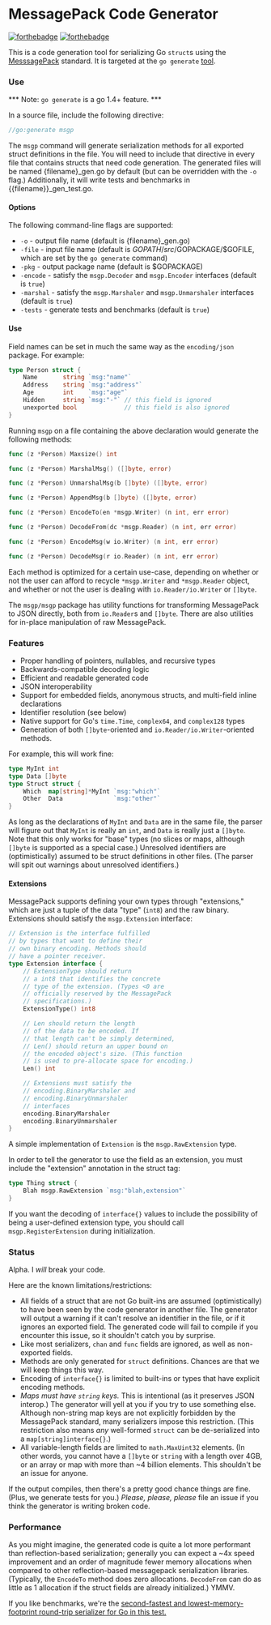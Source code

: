 MessagePack Code Generator
=======

[![forthebadge](http://forthebadge.com/badges/uses-badges.svg)](http://forthebadge.com)
[![forthebadge](http://forthebadge.com/badges/certified-snoop-lion.svg)](http://forthebadge.com)

This is a code generation tool for serializing Go `struct`s using the [MesssagePack](http://msgpack.org) standard. It is targeted 
at the `go generate` [tool](http://tip.golang.org/cmd/go/#hdr-Generate_Go_files_by_processing_source).

### Use

*** Note: `go generate` is a go 1.4+ feature. ***

In a source file, include the following directive:

```go
//go:generate msgp
```

The `msgp` command will generate serialization methods for all exported struct
definitions in the file. You will need to include that directive in every file that contains structs that 
need code generation. The generated files will be named {filename}_gen.go by default (but can 
be overridden with the `-o` flag.) Additionally, it will write tests and benchmarks in {{filename}}_gen_test.go.

#### Options

The following command-line flags are supported:

 - `-o` - output file name (default is {filename}_gen.go)
 - `-file` - input file name (default is $GOPATH/src/$GOPACKAGE/$GOFILE, which are set by the `go generate` command)
 - `-pkg` - output package name (default is $GOPACKAGE)
 - `-encode` - satisfy the `msgp.Decoder` and `msgp.Encoder` interfaces (default is `true`)
 - `-marshal` - satisfy the `msgp.Marshaler` and `msgp.Unmarshaler` interfaces (default is `true`)
 - `-tests` - generate tests and benchmarks (default is `true`)

#### Use

Field names can be set in much the same way as the `encoding/json` package. For example:

```go
type Person struct {
	Name       string `msg:"name"`
	Address    string `msg:"address"`
	Age        int    `msg:"age"`
	Hidden     string `msg:"-"` // this field is ignored
	unexported bool             // this field is also ignored
}
```

Running `msgp` on a file containing the above declaration would generate the following methods:

```go
func (z *Person) Maxsize() int

func (z *Person) MarshalMsg() ([]byte, error)

func (z *Person) UnmarshalMsg(b []byte) ([]byte, error)

func (z *Person) AppendMsg(b []byte) ([]byte, error)

func (z *Person) EncodeTo(en *msgp.Writer) (n int, err error)

func (z *Person) DecodeFrom(dc *msgp.Reader) (n int, err error)

func (z *Person) EncodeMsg(w io.Writer) (n int, err error)

func (z *Person) DecodeMsg(r io.Reader) (n int, err error)
```

Each method is optimized for a certain use-case, depending on whether or not the user
can afford to recycle `*msgp.Writer` and `*msgp.Reader` object, and whether or not
the user is dealing with `io.Reader/io.Writer` or `[]byte`.

The `msgp/msgp` package has utility functions for transforming MessagePack to JSON directly,
both from `io.Reader`s and `[]byte`. There are also utilities for in-place manipulation of
raw MessagePack.

### Features

 - Proper handling of pointers, nullables, and recursive types
 - Backwards-compatible decoding logic
 - Efficient and readable generated code
 - JSON interoperability
 - Support for embedded fields, anonymous structs, and multi-field inline declarations
 - Identifier resolution (see below)
 - Native support for Go's `time.Time`, `complex64`, and `complex128` types 
 - Generation of both `[]byte`-oriented and `io.Reader/io.Writer`-oriented methods.

For example, this will work fine:
```go
type MyInt int
type Data []byte
type Struct struct {
	Which  map[string]*MyInt `msg:"which"`
	Other  Data              `msg:"other"`
}
```
As long as the declarations of `MyInt` and `Data` are in the same file, the parser will figure out that 
`MyInt` is really an `int`, and `Data` is really just a `[]byte`. Note that this only works for "base" types 
(no slices or maps, although `[]byte` is supported as a special case.) Unresolved identifiers are (optimistically) 
assumed to be struct definitions in other files. (The parser will spit out warnings about unresolved identifiers.)

#### Extensions

MessagePack supports defining your own types through "extensions," which are just a tuple of
the data "type" (`int8`) and the raw binary. Extensions should satisfy the `msgp.Extension` interface:

```go
// Extension is the interface fulfilled
// by types that want to define their
// own binary encoding. Methods should
// have a pointer receiver.
type Extension interface {
	// ExtensionType should return
	// a int8 that identifies the concrete
	// type of the extension. (Types <0 are
	// officially reserved by the MessagePack
	// specifications.)
	ExtensionType() int8

	// Len should return the length
	// of the data to be encoded. If
	// that length can't be simply determined,
	// Len() should return an upper bound on
	// the encoded object's size. (This function
	// is used to pre-allocate space for encoding.)
	Len() int

	// Extensions must satisfy the
	// encoding.BinaryMarshaler and
	// encoding.BinaryUnmarshaler
	// interfaces
	encoding.BinaryMarshaler
	encoding.BinaryUnmarshaler
}
```
A simple implementation of `Extension` is the `msgp.RawExtension` type.

In order to tell the generator to use the field as an extension, you must include the "extension"
annotation in the struct tag:

```go
type Thing struct {
	Blah msgp.RawExtension `msg:"blah,extension"`
}
```

If you want the decoding of `interface{}` values to include the possibility of being a
user-defined extension type, you should call `msgp.RegisterExtension` during initialization.

### Status

Alpha. I _will_ break your code.

Here are the known limitations/restrictions:

 - All fields of a struct that are not Go built-ins are assumed (optimistically) to have been seen by the code generator in another file. The generator will output a warning if it can't resolve an identifier in the file, or if it ignores an exported field. The generated code will fail to compile if you encounter this issue, so it shouldn't catch you by surprise.
 - Like most serializers, `chan` and `func` fields are ignored, as well as non-exported fields.
 - Methods are only generated for `struct` definitions. Chances are that we will keep things this way.
 - Encoding of `interface{}` is limited to built-ins or types that have explicit encoding methods.
 - _Maps must have `string` keys._ This is intentional (as it preserves JSON interop.) The generator will yell
   at you if you try to use something else. Although non-string map keys are not explicitly forbidden by the MessagePack
   standard, many serializers impose this restriction. (This restriction also means *any* well-formed `struct` can be
   de-serialized into a `map[string]interface{}`.)
 - All variable-length fields are limited to `math.MaxUint32` elements. (In other words, you cannot have a `[]byte` or
   `string` with a length over 4GB, or an array or map with more than ~4 billion elements. This shouldn't be an issue
   for anyone.

If the output compiles, then there's a pretty good chance things are fine. (Plus, we generate tests for you.) *Please, please, please* file an issue if you think the generator is writing broken code.

### Performance

As you might imagine, the generated code is quite a lot more performant than reflection-based serialization; generally 
you can expect a ~4x speed improvement and an order of magnitude fewer memory allocations when compared to other reflection-based messagepack serialization libraries. (Typically, the `EncodeTo` method does zero allocations. `DecodeFrom` can do as little as 1 allocation if the struct fields are already initialized.) YMMV.

If you like benchmarks, we're the [second-fastest and lowest-memory-footprint round-trip serializer for Go in this test.](https://github.com/alecthomas/go_serialization_benchmarks)
